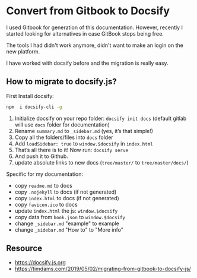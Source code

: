 # Convert from Gitbook to Docsify

I used Gitbook for generation of this documentation. However, recently I started looking for alternatives in case GitBook stops being free.

The tools I had didn't work anymore, didn't want to make an login on the new platform.

I have worked with docsify before and the migration is really easy.

## How to migrate to docsify.js?

First Install docsify:

```bash
npm  i docsify-cli -g
```

1. Initialize docsify on your repo folder: `docsify init docs` (default gitlab will use `docs` folder for documentation)
2. Rename `summary.md` to `_sidebar.md` (yes, it’s that simple!)
3. Copy all the folders/files into `docs` folder
4. Add `loadSidebar: true` to `window.$docsify` in `index.html`
5. That’s all there is to it! Now run: `docsify serve`
6. And push it to Github.
7. update absolute links to new docs (`tree/master/` to `tree/master/docs/`)

Specific for my documentation:

- copy `readme.md` to docs
- copy `.nojekyll` to docs  (if not generated)
- copy `index.html` to docs (if not generated)
- copy `favicon.ico` to docs
- update `index.html` the js: `window.$docsify`
- copy data from `book.json` to `window.$docsify`
- change `_sidebar.md` "example" to example
- change `_sidebar.md`  "How to" to "More info"



## Resource

- https://docsify.js.org
- https://timdams.com/2019/05/02/migrating-from-gitbook-to-docsify-js/
